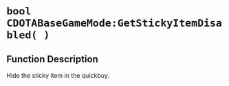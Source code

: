 # `bool CDOTABaseGameMode:GetStickyItemDisabled( )`
## Function Description
Hide the sticky item in the quickbuy.

